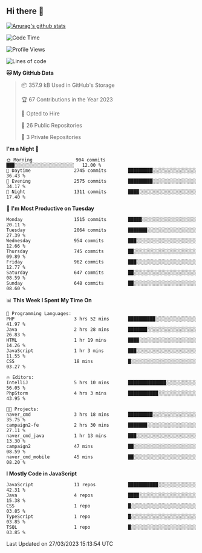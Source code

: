 ## Hi there 👋

[![Anurag's github stats](https://github-readme-stats.vercel.app/api?username=Songwonseok)](https://github.com/anuraghazra/github-readme-stats)



<!--START_SECTION:waka-->
![Code Time](http://img.shields.io/badge/Code%20Time-2%2C133%20hrs%2021%20mins-blue)

![Profile Views](http://img.shields.io/badge/Profile%20Views-1-blue)

![Lines of code](https://img.shields.io/badge/From%20Hello%20World%20I%27ve%20Written-35.0%20million%20lines%20of%20code-blue)

**🐱 My GitHub Data** 

> 📦 357.9 kB Used in GitHub's Storage 
 > 
> 🏆 67 Contributions in the Year 2023
 > 
> 💼 Opted to Hire
 > 
> 📜 26 Public Repositories 
 > 
> 🔑 3 Private Repositories 
 > 
**I'm a Night 🦉** 

```text
🌞 Morning                904 commits         ███░░░░░░░░░░░░░░░░░░░░░░   12.00 % 
🌆 Daytime                2745 commits        █████████░░░░░░░░░░░░░░░░   36.43 % 
🌃 Evening                2575 commits        █████████░░░░░░░░░░░░░░░░   34.17 % 
🌙 Night                  1311 commits        ████░░░░░░░░░░░░░░░░░░░░░   17.40 % 
```
📅 **I'm Most Productive on Tuesday** 

```text
Monday                   1515 commits        █████░░░░░░░░░░░░░░░░░░░░   20.11 % 
Tuesday                  2064 commits        ███████░░░░░░░░░░░░░░░░░░   27.39 % 
Wednesday                954 commits         ███░░░░░░░░░░░░░░░░░░░░░░   12.66 % 
Thursday                 745 commits         ██░░░░░░░░░░░░░░░░░░░░░░░   09.89 % 
Friday                   962 commits         ███░░░░░░░░░░░░░░░░░░░░░░   12.77 % 
Saturday                 647 commits         ██░░░░░░░░░░░░░░░░░░░░░░░   08.59 % 
Sunday                   648 commits         ██░░░░░░░░░░░░░░░░░░░░░░░   08.60 % 
```


📊 **This Week I Spent My Time On** 

```text
💬 Programming Languages: 
PHP                      3 hrs 52 mins       ██████████░░░░░░░░░░░░░░░   41.97 % 
Java                     2 hrs 28 mins       ███████░░░░░░░░░░░░░░░░░░   26.83 % 
HTML                     1 hr 19 mins        ████░░░░░░░░░░░░░░░░░░░░░   14.26 % 
JavaScript               1 hr 3 mins         ███░░░░░░░░░░░░░░░░░░░░░░   11.55 % 
CSS                      18 mins             █░░░░░░░░░░░░░░░░░░░░░░░░   03.27 % 

🔥 Editors: 
IntelliJ                 5 hrs 10 mins       ██████████████░░░░░░░░░░░   56.05 % 
PhpStorm                 4 hrs 3 mins        ███████████░░░░░░░░░░░░░░   43.95 % 

🐱‍💻 Projects: 
naver_cmd                3 hrs 18 mins       █████████░░░░░░░░░░░░░░░░   35.75 % 
campaign2-fe             2 hrs 30 mins       ███████░░░░░░░░░░░░░░░░░░   27.11 % 
naver_cmd_java           1 hr 13 mins        ███░░░░░░░░░░░░░░░░░░░░░░   13.30 % 
campaign2                47 mins             ██░░░░░░░░░░░░░░░░░░░░░░░   08.59 % 
naver_cmd_mobile         45 mins             ██░░░░░░░░░░░░░░░░░░░░░░░   08.20 % 
```

**I Mostly Code in JavaScript** 

```text
JavaScript               11 repos            ███████████░░░░░░░░░░░░░░   42.31 % 
Java                     4 repos             ████░░░░░░░░░░░░░░░░░░░░░   15.38 % 
CSS                      1 repo              █░░░░░░░░░░░░░░░░░░░░░░░░   03.85 % 
TypeScript               1 repo              █░░░░░░░░░░░░░░░░░░░░░░░░   03.85 % 
TSQL                     1 repo              █░░░░░░░░░░░░░░░░░░░░░░░░   03.85 % 
```




 Last Updated on 27/03/2023 15:13:54 UTC
<!--END_SECTION:waka-->
